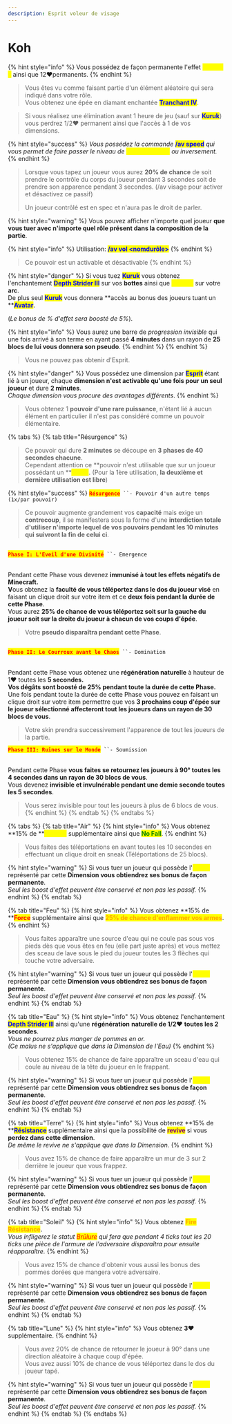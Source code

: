 ```yaml
---
description: Esprit voleur de visage
---
```


# Koh

{% hint style="info" %}
Vous possédez de façon permanente l'effet <mark style="color:yellow;">Vitesse II</mark> ainsi que 12:heart:permanents.
{% endhint %}

> Vous êtes vu comme faisant partie d'un élément aléatoire qui sera indiqué dans votre rôle.\
> Vous obtenez une épée en diamant enchantée <mark style="color:blue;">**Tranchant IV**</mark>.

> Si vous réalisez une élimination avant 1 heure de jeu (sauf sur <mark style="color:blue;">**Kuruk**</mark>) vous perdrez 1/2:heart: permanent ainsi que l'accès à 1 de vos dimensions.

{% hint style="success" %}
_Vous possédez la commande_ <mark style="color:blue;">**/av speed**</mark> _qui vous permet de faire passer le niveau de <mark style="color:yellow;">Vitesse de II à I</mark> ou inversement._
{% endhint %}

> Lorsque vous tapez un joueur vous aurez **20% de chance** de soit prendre le contrôle du corps du joueur pendant 3 secondes soit de prendre son apparence pendant 3 secondes. (/av visage pour activer et désactivez ce passif)
>
> Un joueur contrôlé est en spec et n'aura pas le droit de parler.

{% hint style="warning" %}
Vous pouvez afficher n'importe quel joueur **que vous tuer avec n'importe quel rôle présent dans la composition de la partie**.

{% hint style="info" %}
Utilisation: <mark style="color:blue;">**/av vol \<nomdurôle>**</mark>
{% endhint %}

> Ce pouvoir est un activable et désactivable
{% endhint %}

{% hint style="danger" %}
Si vous tuez <mark style="color:blue;">**Kuruk**</mark> vous obtenez l'enchantement <mark style="color:blue;">**Depth Strider III**</mark> sur vos **bottes** ainsi que <mark style="color:yellow;">**Punch I**</mark> sur votre **arc**.\
De plus seul <mark style="color:blue;">**Kuruk**</mark> vous donnera **accès au bonus des joueurs tuant un **<mark style="color:blue;">**Avatar**</mark>.&#x20;

(_Le bonus de % d'effet sera boosté de 5%_).

{% hint style="info" %}
Vous aurez une barre de _progression invisible_ qui une fois arrivé à son terme en ayant passé **4 minutes** dans un rayon de **25 blocs de lui vous donnera son pseudo**.
{% endhint %}
{% endhint %}

> Vous ne pouvez pas obtenir d'Esprit.

{% hint style="danger" %}
Vous possédez une dimension par <mark style="color:blue;">**Esprit**</mark> étant lié à un joueur, chaque **dimension n'est activable qu'une fois pour un seul joueur** et dure **2 minutes**.\
_Chaque dimension vous procure des avantages différents_.
{% endhint %}

> Vous obtenez 1 **pouvoir d'une rare puissance**, n'étant lié à aucun élément en particulier il n'est pas considéré comme un pouvoir élémentaire.

{% tabs %}
{% tab title="Résurgence" %}
> Ce pouvoir qui dure **2 minutes** se découpe en **3 phases de 40 secondes chacune**.\
> Cependant attention ce **pouvoir n'est utilisable que sur un joueur possédant un **<mark style="color:yellow;">**Esprit**</mark>. (Pour la 1ère utilisation, **la deuxième et dernière utilisation est libre**)

{% hint style="success" %}
<mark style="color:red;">**`Résurgence`**</mark>` ``- Pouvoir d'un autre temps (1x/par pouvoir)`



> Ce pouvoir augmente grandement vos **capacité** mais exige un **contrecoup**, il se manifestera sous la forme d'une **interdiction totale d'utiliser n'importe lequel de vos pouvoirs pendant les 10 minutes qui suivront la fin de celui ci**.

\
<mark style="color:red;">**`Phase I: L'Eveil d'une Divinité`**</mark>` ``- Emergence`

\
Pendant cette Phase vous devenez **immunisé à tout les effets négatifs de Minecraft.**\
**V**ous obtenez la **faculté de vous téléportez dans le dos du joueur visé** en faisant un clique droit sur votre item et ce **deux fois pendant la durée de cette Phase**.\
Vous aurez **25% de chance de vous téléportez soit sur la gauche du joueur soit sur la droite du joueur à chacun de vos coups d'épée**.



> Votre **pseudo disparaîtra pendant cette Phase**.

\
<mark style="color:red;">**`Phase II: Le Courroux avant le Chaos`**</mark>` ``- Domination`&#x20;

\
Pendant cette Phase vous obtenez une **régénération naturelle** à hauteur de 1:heart: toutes les **5 secondes.**\
**Vos dégâts sont boosté de 25% pendant toute la durée de cette Phase.**\
Une fois pendant toute la durée de cette Phase vous pouvez en faisant un clique droit sur votre item permettre que vos **3 prochains coup d'épée sur le joueur sélectionné affecteront tout les joueurs dans un rayon de 30 blocs de vous**.



> Votre skin prendra successivement l'apparence de tout les joueurs de la partie.



<mark style="color:red;">**`Phase III: Ruines sur le Monde`**</mark>` ``- Soumission`&#x20;

\
Pendant cette Phase **vous faites se retournez les joueurs à 90° toutes les 4 secondes dans un rayon de 30 blocs de vous**.\
Vous devenez **invisible et invulnérable pendant une demie seconde toutes les 5 secondes**.



> Vous serez invisible pour tout les joueurs à plus de 6 blocs de vous.
{% endhint %}
{% endtab %}
{% endtabs %}

{% tabs %}
{% tab title="Air" %}
{% hint style="info" %}
Vous obtenez **15% de **<mark style="color:yellow;">**Vitesse**</mark> supplémentaire ainsi que <mark style="color:green;">**No Fall**</mark>.
{% endhint %}

> Vous faites des téléportations en avant toutes les 10 secondes en effectuant un clique droit en sneak (Téléportations de 25 blocs).

{% hint style="warning" %}
Si vous tuer un joueur qui possède l'<mark style="color:yellow;">**Esprit**</mark> représenté par cette **Dimension vous obtiendrez ses bonus de façon permanente**.\
_Seul les boost d'effet peuvent être conservé et non pas les passif._
{% endhint %}
{% endtab %}

{% tab title="Feu" %}
{% hint style="info" %}
Vous obtenez **15% de **<mark style="color:red;">**Force**</mark> supplémentaire ainsi que <mark style="color:orange;">**25% de chance d'enflammer vos armes**</mark>.
{% endhint %}

> Vous faites apparaître une source d'eau qui ne coule pas sous vos pieds dès que vous êtes en feu (elle part juste après) et vous mettez des sceau de lave sous le pied du joueur toutes les 3 flèches qui touche votre adversaire.

{% hint style="warning" %}
Si vous tuer un joueur qui possède l'<mark style="color:yellow;">**Esprit**</mark> représenté par cette **Dimension vous obtiendrez ses bonus de façon permanente**.\
_Seul les boost d'effet peuvent être conservé et non pas les passif._
{% endhint %}
{% endtab %}

{% tab title="Eau" %}
{% hint style="info" %}
Vous obtenez l'enchantement <mark style="color:blue;">**Depth Strider III**</mark> ainsi qu'une **régénération** **naturelle de 1/2**:heart: **toutes les 2 secondes**. \
_Vous ne pourrez plus manger de pommes en or._ \
_(Ce malus ne s'applique que dans la Dimension de l'Eau)_
{% endhint %}

> Vous obtenez 15% de chance de faire apparaître un sceau d'eau qui coule au niveau de la tête du joueur en le frappant.

{% hint style="warning" %}
Si vous tuer un joueur qui possède l'<mark style="color:yellow;">**Esprit**</mark> représenté par cette **Dimension vous obtiendrez ses bonus de façon permanente**.\
_Seul les boost d'effet peuvent être conservé et non pas les passif._
{% endhint %}
{% endtab %}

{% tab title="Terre" %}
{% hint style="info" %}
Vous obtenez **15% de **<mark style="color:blue;">**Résistance**</mark> supplémentaire ainsi que la possibilité de <mark style="color:purple;">**revive**</mark> si vous **perdez dans cette dimension**.\
_De même le revive ne s'applique que dans la Dimension._
{% endhint %}

> Vous avez 15% de chance de faire apparaître un mur de 3 sur 2 derrière le joueur que vous frappez.

{% hint style="warning" %}
Si vous tuer un joueur qui possède l'<mark style="color:yellow;">**Esprit**</mark> représenté par cette **Dimension vous obtiendrez ses bonus de façon permanente**.\
_Seul les boost d'effet peuvent être conservé et non pas les passif._
{% endhint %}
{% endtab %}

{% tab title="Soleil" %}
{% hint style="info" %}
Vous obtenez <mark style="color:orange;">**Fire Résistance**</mark>.\
_Vous infligerez le statut <mark style="color:red;">Brûlure</mark> qui fera que pendant 4 ticks tout les 20 ticks une pièce de l'armure de l'adversaire disparaîtra pour ensuite réapparaître._
{% endhint %}

> Vous avez 15% de chance d'obtenir vous aussi les bonus des pommes dorées que mangera votre adversaire.

{% hint style="warning" %}
Si vous tuer un joueur qui possède l'<mark style="color:yellow;">**Esprit**</mark> représenté par cette **Dimension vous obtiendrez ses bonus de façon permanente**.\
_Seul les boost d'effet peuvent être conservé et non pas les passif._
{% endhint %}
{% endtab %}

{% tab title="Lune" %}
{% hint style="info" %}
Vous obtenez **3**:heart: supplémentaire.
{% endhint %}

> Vous avez 20% de chance de retourner le joueur à 90° dans une direction aléatoire à chaque coup d'épée.\
> Vous avez aussi 10% de chance de vous téléportez dans le dos du joueur tapé.

{% hint style="warning" %}
Si vous tuer un joueur qui possède l'<mark style="color:yellow;">**Esprit**</mark> représenté par cette **Dimension vous obtiendrez ses bonus de façon permanente**.\
_Seul les boost d'effet peuvent être conservé et non pas les passif._
{% endhint %}
{% endtab %}
{% endtabs %}
